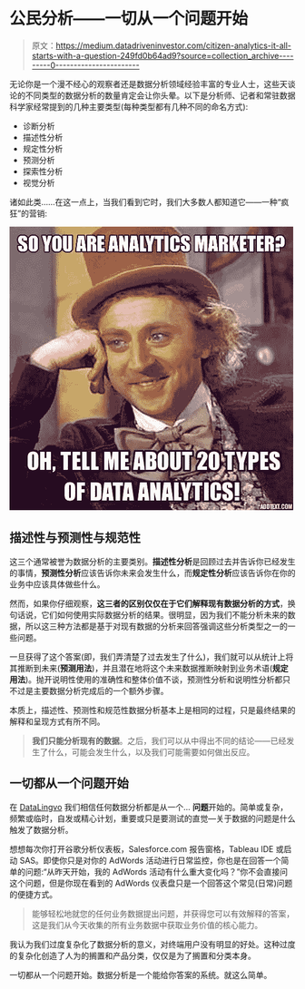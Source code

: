 # 公民分析——一切从一个问题开始

> 原文：<https://medium.datadriveninvestor.com/citizen-analytics-it-all-starts-with-a-question-249fd0b64ad9?source=collection_archive---------0----------------------->

无论你是一个漫不经心的观察者还是数据分析领域经验丰富的专业人士，这些天谈论的不同类型的数据分析的数量肯定会让你头晕。以下是分析师、记者和常驻数据科学家经常提到的几种主要类型(每种类型都有几种不同的命名方式):

*   诊断分析
*   描述性分析
*   规定性分析
*   预测分析
*   探索性分析
*   视觉分析

诸如此类……在这一点上，当我们看到它时，我们大多数人都知道它——一种“疯狂”的营销:

![](img/bb503ea2ea42bf5810fa05c972dadb34.png)

## 描述性与预测性与规范性

这三个通常被誉为数据分析的主要类别。**描述性分析**是回顾过去并告诉你已经发生的事情，**预测性分析**应该告诉你未来会发生什么，而**规定性分析**应该告诉你在你的业务中应该具体做些什么。

然而，如果你仔细观察，**这三者的区别仅仅在于它们解释现有数据分析的方式**，换句话说，它们如何使用实际数据分析的结果。很明显，因为我们不能分析未来的数据，所以这三种方法都是基于对现有数据的分析来回答强调这些分析类型之一的一些问题。

一旦获得了这个答案(即，我们弄清楚了过去发生了什么)，我们就可以从统计上将其推断到未来(**预测用法**)，并且潜在地将这个未来数据推断映射到业务术语(**规定用法**)。抛开说明性使用的准确性和整体价值不谈，预测性分析和说明性分析都只不过是主要数据分析完成后的一个额外步骤。

本质上，描述性、预测性和规范性数据分析基本上是相同的过程，只是最终结果的解释和呈现方式有所不同。

> **我们只能分析现有的数据**。之后，我们可以从中得出不同的结论——已经发生了什么，可能会发生什么，以及我们可能需要如何做出反应。

## 一切都从一个问题开始

在 [DataLingvo](https://www.datalingvo.com) 我们相信任何数据分析都是从一个… **问题**开始的。简单或复杂，频繁或临时，自发或精心计划，重要或只是要测试的直觉—关于数据的问题是什么触发了数据分析。

想想每次你打开谷歌分析仪表板，Salesforce.com 报告窗格，Tableau IDE 或启动 SAS。即使你只是对你的 AdWords 活动进行日常监控，你也是在回答一个简单的问题:“从昨天开始，我的 AdWords 活动有什么重大变化吗？”你不会直接问这个问题，但是你现在看到的 AdWords 仪表盘只是一个回答这个常见(日常)问题的便捷方式。

> 能够轻松地就您的任何业务数据提出问题，并获得您可以有效解释的答案，这是我们从今天收集的所有业务数据中获取业务价值的核心能力。

我认为我们过度复杂化了数据分析的意义，对终端用户没有明显的好处。这种过度的复杂化创造了人为的搁置和产品分类，仅仅是为了搁置和分类本身。

一切都从一个问题开始。数据分析是一个能给你答案的系统。就这么简单。